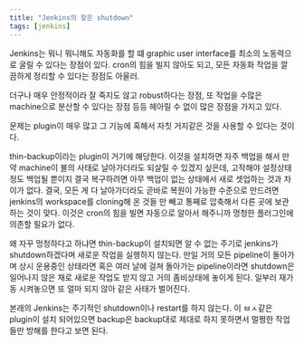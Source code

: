 ```yaml
---
title: "Jenkins의 잦은 shutdown"
tags: [jenkins]
---
```


Jenkins는 뭐니 뭐니해도 자동화를 할 떄 graphic user interface를 최소의 노동력으로 굴릴 수 있다는 장점이 있다. cron의 힘을 빌지 않아도 되고, 모든 자동화 작업을 깔끔하게 정리할 수 있다는 장점도 아울러.

더구나 매우 안정적이라 잘 죽지도 않고 robust하다는 장점, 또 작업을 수많은 machine으로 분산할 수 있다는 장점 등등 헤아릴 수 없이 많은 장점을 가지고 있다.

문제는 plugin이 매우 많고 그 기능에 혹해서 자칫 거지같은 것을 사용할 수 있다는 것이다.

thin-backup이라는 plugin이 거기에 해당한다. 이것을 설치하면 자주 백업을 해서 만약 machine이 불의 사태로 날아가더라도 되살릴 수 있겠지 싶은데, 고작해야 설정상태 정도 백업될 뿐이지 결국 복구하려면 아무 백업이 없는 상태에서 새로 셋업하는 것과 차이가 없다. 결국, 모든 게 다 날아가더라도 곧바로 복원이 가능한 수준으로 만드려면 jenkins의 workspace를 cloning해 온 것들 만 빼고 통째로 압축해서 다른 곳에 보관하는 것이 맞다. 이것은 cron의 힘을 빌면 자동으로 알아서 해주니까 멍청한 플러그인에 의존할 필요가 없다.

왜 자꾸 멍청하다고 하냐면 thin-backup이 설치되면 알 수 없는 주기로 jenkins가 shutdown하겠다며 새로운 작업을 실행하지 않는다. 만일 거의 모든 pipeline이 돌아가며 상시 운용중인 상태라면 혹은 여러 날에 걸쳐 돌아가는 pipeline이라면 shutdown은 일어나지 않은 채로 새로운 작업도 받지 않고 거의 좀비상태에 놓이게 된다. 일부러 재가동 시켜놓으면 또 얼마 되지 않아 같은 사태가 벌어진다.

본래의 Jenkins는 주기적인 shutdown이나 restart를 하지 않는다. 이 ㅂㅅ같은 plugin이 설치 되어있으면 backup은 backup대로 제대로 하지 못하면서 멀쩡한 작업들만 방해를 한다고 보면 된다.

